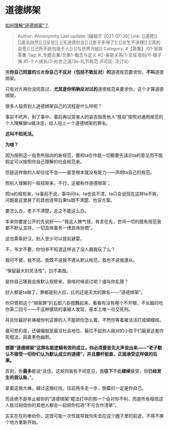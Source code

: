 # 道德绑架
[如何理解“道德绑架”？](https://www.zhihu.com/question/55493760/answer/2021277965)

> Author: #Anonymity
> Last update: [编辑于 2021-07-26]
> Link: [[道德]] [[道法自然]] [[反驳]] [[无道德社会]] [[差不多得了]] [[女生不讲理]] [[真的自愿]] [[己所不欲勿施于人]] [[与世界为敌]]
> Category: #【答集】/01-家族答集
> Tag: #_专题合集/合集1-概念与定义 #2-亲密关系/1-交往准则/1f-银子弹 #1-个人成长/3-处世之道/3e-礼节规范
> 评论区:
> 泛讨论:

用**你自己同意的**或者**你自己不反对（包括不敢反对）的**道德规范要求你，**不叫**道德绑架。

只有对方用你没同意过、**尤其是你明确反对过的**道德规范来要求你，这个才算道德绑架。

很多人指责别人道德绑架自己的流程是什么样呢？

事前不吭声，到了事中、事后再以受害人的姿态指责他人“擅自”按照对通用规范的个人理解替ta做决定，给人冠上一个道德绑架的罪名。

**这叫不知死活。**

**为啥？**

因为按照这一指责所指向的新规范，要和ta合作就一切都要先请示ta的意见而不能假定可以按照你自己理解的社会规范来。

但是这样做的人却往往不会——甚至根本就没有能力——声明ta自己的规范。

照别人理解的一般规矩来，不行，这被称作道德绑架；

照ta的规矩来，ta事前不说，事中问ta，ta也说不清，ta只会说现在这样ta不爽，问题是这里爽了的其他连带后果ta既不清楚、也没方案。

要怎么办，老子不清楚，总之不能这么办。

本来你要是公开的先说好——“我这人脾气怪，有言在先，世间一切的既有规范我都不默认支持，一切具体事务一律具体协商”。

这也算条好汉，别人至少可以提前避雷。

不，爷才不要，你怕爷不知道这样说了没人跟我玩了么？

我可不傻，我不说。我既不说我不遵从默认规范，我也不说我遵从。

“保留最大的灵活性”，岂不美哉。

是你自己猜我会按默认规矩来，我啥时候说过呢？谁叫你乱猜？

好人都是ta做了，罪都是别人扛，扛的还是天大的罪名——“道德绑架”。

你只管把这个“绑架罪”的五郎八卦棍舞起来，看看有没有哪个不开眼、不长脑的吃你第二回亏——干这种猥琐的事被人发现，基本上唯一社交死刑。

并且你最好祈祷被你判这罪的人不能把你怎么着，不然你等着被活活打成蝴蝶结。

最可悲的是，还偏偏就是最没社会地位、最扛不起别人敌对的小孩子们最爱这套作死棍法，简直黑色幽默。

**想要“道德绑架”这罪名能逻辑有效的成立，你必须要首先大声说出来——“老子默认不接受一切你们认为默认成立的道德”，并且腰杆挺直，正面承受这样做的后果。**

否则，你**最多**能说“且住，这规则我有不同意见，我**往下**不能**继续**接受，但**已经发生的我认账**。”。

拿着这根大棒，越过这根红线，往前再多走一步，倒霉的一定是你自己。

而且绝不是单止被你的“道德绑架“棍法打中的那一个会对你不利，而是所有相信这人胜过相信你的其他人都会一起把你拉进“不可合作清单”。

实实在在的奉劝你，这很可能一次性就导致你失去在这个圈子里的前途，不得不换个地方重新开始。
